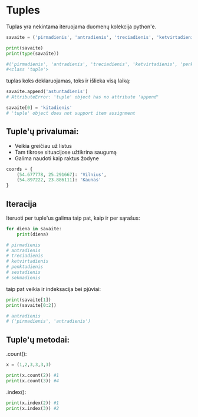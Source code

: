 # Tuples

Tuplas yra nekintama iteruojama duomenų kolekcija python'e.

```python
savaite = ('pirmadienis', 'antradienis', 'treciadienis', 'ketvirtadienis', 'penktadienis', 'sestadienis', 'sekmadienis')

print(savaite)
print(type(savaite))

#('pirmadienis', 'antradienis', 'treciadienis', 'ketvirtadienis', 'penktadienis', 'sestadienis', 'sekmadienis')
#<class 'tuple'>
```

tuplas koks deklaruojamas, toks ir išlieka visą laiką:

```python
savaite.append('astuntadienis')
# AttributeError: 'tuple' object has no attribute 'append'
```

```python
savaite[0] = 'kitadienis'
# 'tuple' object does not support item assignment
```

## Tuple'ų privalumai:
* Veikia greičiau už listus
* Tam tikrose situacijose užtikrina saugumą
* Galima naudoti kaip raktus žodyne

```python
coords = {
    (54.677778, 25.291667): 'Vilnius',
    (54.897222, 23.886111): 'Kaunas'   
}
```
## Iteracija

Iteruoti per tuple'us galima taip pat, kaip ir per sąrašus:

```python
for diena in savaite:
    print(diena)

# pirmadienis
# antradienis
# treciadienis
# ketvirtadienis
# penktadienis
# sestadienis
# sekmadienis
```

taip pat veikia ir indeksacija bei pjūviai:

```python
print(savaite[1])
print(savaite[0:2])

# antradienis
# ('pirmadienis', 'antradienis')
```

## Tuple'ų metodai:

.count():
```python
x = (1,2,3,3,3,3)

print(x.count(2)) #1 
print(x.count(3)) #4
```

.index():
```python
print(x.index(2)) #1
print(x.index(3)) #2
```


